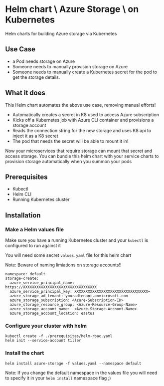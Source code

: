 # Helm chart \ Azure Storage \ on Kubernetes
Helm charts for building Azure storage via Kubernetes 

## Use Case

* a Pod needs storage on Azure
* Someone needs to manually provision storage on Azure
* Someone needs to manually create a Kubernetes secret for the pod to get the storage details.

## What it does

This Helm chart automates the above use case, removing manual efforts!

* Automatically creates a secret in K8 used to access Azure subscription
* Kicks off a Kubernetes job with Azure CLI container and provisions a storage account
* Reads the connection string for the new storage and uses K8 api to inject it as a K8 secret
* The pod that needs the secret will be able to mount it in!

Now your microservices that require storage can mount that secret and access storage.
You can bundle this helm chart with your service charts to provision storage automatically when you summon your pods

## Prerequisites

* Kubectl
* Helm CLI
* Running Kubernetes cluster

## Installation

### Make a Helm values file
Make sure you have a running Kubernetes cluster and your `kubectl` is configured to run against it <br/>

You will need some secret `values.yaml` file for this helm chart

Note: Beware of naming limiations on storage accounts!!

```
namespace: default
storage-create:
  azure_service_principal_name: https://XXXXXXXXXXXXXXXXXXXXXXXXXXXXXXXXX
  azure_service_principal_key: XXXXXXXXXXXXXXXXXXXXXXXXXXXXXXXXX=
  azure_storage_ad_tenant: youradtenant.onmicrosoft.com
  azure_storage_subscription: <Azure-Subscription-ID>
  azure_storage_resource_group: <Azure-Resource-Group-Name>
  azure_storage_account_name:  <Azure-Storage-Account-Name>
  azure_storage_account_location: eastus
```

### Configure your cluster with helm

```
kubectl create -f ./prerequisites/helm-rbac.yaml
helm init --service-account tiller

```

### Install the chart

```
helm install azure-storage -f values.yaml --namespace default
```

Note: If you change the default namespace in the values file you will need to specify it in your `helm install` namespace flag ;)


